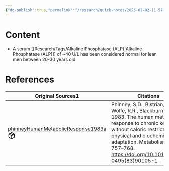 ```yaml
---
{"dg-publish":true,"permalink":"/research/quick-notes/2025-02-02-11-57-17/","updated":"2025-02-02T11:59:53-05:00"}
---
```


# Content
- A serum [[Research/Tags/Alkaline Phosphatase (ALP)\|Alkaline Phosphatase (ALP)]] of ~40 U/L has been considered normal for lean men between 20-30 years old
# References
<div><table class="dataview table-view-table"><thead class="table-view-thead"><tr class="table-view-tr-header"><th class="table-view-th"><span>Original Sources</span><span class="dataview small-text">1</span></th><th class="table-view-th"><span>Citations</span></th></tr></thead><tbody class="table-view-tbody"><tr><td><span><a data-tooltip-position="top" aria-label="Research/Evidence Sources/phinneyHumanMetabolicResponse1983a.md" data-href="Research/Evidence Sources/phinneyHumanMetabolicResponse1983a.md" href="Research/Evidence Sources/phinneyHumanMetabolicResponse1983a.md" class="internal-link" target="_blank" rel="noopener nofollow" fileclass-name="Research Links">phinneyHumanMetabolicResponse1983a</a><a class="metadata-menu fileclass-icon"><svg xmlns="http://www.w3.org/2000/svg" width="24" height="24" viewBox="0 0 24 24" fill="none" stroke="currentColor" stroke-width="2" stroke-linecap="round" stroke-linejoin="round" class="svg-icon lucide-package"><path d="m7.5 4.27 9 5.15"></path><path d="M21 8a2 2 0 0 0-1-1.73l-7-4a2 2 0 0 0-2 0l-7 4A2 2 0 0 0 3 8v8a2 2 0 0 0 1 1.73l7 4a2 2 0 0 0 2 0l7-4A2 2 0 0 0 21 16Z"></path><path d="m3.3 7 8.7 5 8.7-5"></path><path d="M12 22V12"></path></svg></a></span></td><td><span>Phinney, S.D., Bistrian, B.R., Wolfe, R.R., Blackburn, G.L., 1983. The human metabolic response to chronic ketosis without caloric restriction: physical and biochemical adaptation. Metabolism 32, 757–768. <a rel="noopener nofollow" class="external-link" href="https://doi.org/10.1016/0026-0495(83)90105-1" target="_blank">https://doi.org/10.1016/0026-0495(83)90105-1</a></span></td></tr></tbody></table></div>


